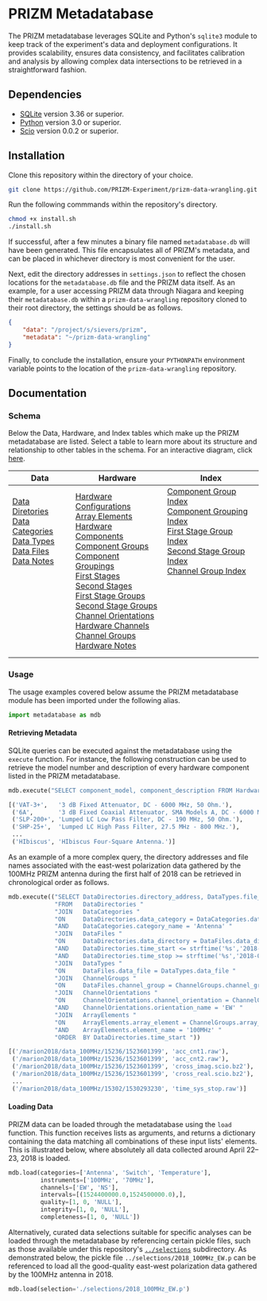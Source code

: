 # PRIZM Metadatabase

The PRIZM metadatabase leverages SQLite and Python's `sqlite3` module to keep track of the experiment's data and deployment configurations. It provides scalability, ensures data consistency, and facilitates calibration and analysis by allowing complex data intersections to be retrieved in a straightforward fashion.

## Dependencies

- [SQLite](https://www.sqlite.org/) version 3.36 or superior.
- [Python](http://www.python.org/) version 3.0 or superior.
- [Scio](https://pypi.org/project/pbio/) version 0.0.2 or superior.

## Installation

Clone this repository within the directory of your choice.
```bash
git clone https://github.com/PRIZM-Experiment/prizm-data-wrangling.git
```

Run the following commmands within the repository's directory.
```bash
chmod +x install.sh
./install.sh
```

If successful, after a few minutes a binary file named `metadatabase.db` will have been generated. This file encapsulates all of PRIZM's metadata, and can be placed in whichever directory is most convenient for the user.

Next, edit the directory addresses in `settings.json` to reflect the chosen locations for the `metadatabase.db` file and the PRIZM data itself. As an example, for a user accessing PRIZM data through Niagara and keeping their `metadatabase.db` within a `prizm-data-wrangling` repository cloned to their root directory, the settings should be as follows.
```json
{
    "data": "/project/s/sievers/prizm",
    "metadata": "~/prizm-data-wrangling"
}
```

Finally, to conclude the installation, ensure your `PYTHONPATH` environment variable points to the location of the `prizm-data-wrangling` repository.

## Documentation

### Schema

Below the Data, Hardware, and Index tables which make up the PRIZM metadatabase are listed. Select a table to learn more about its structure and relationship to other tables in the schema. For an interactive diagram, click [here](https://dbdiagram.io/d/6221828954f9ad109a58a8b9).

| Data | Hardware | Index |
| ---- | -------- | ----- |
| [Data Diretories](guide/data_directories.md)<br/> [Data Categories](guide/data_categories.md)<br/> [Data Types](guide/data_types.md)<br/> [Data Files](guide/data_files.md)<br/> [Data Notes](guide/data_notes.md)<br/><br/><br/><br/><br/><br/><br/><br/><br/> | [Hardware Configurations](guide/hardware_configurations.md)<br/> [Array Elements](guide/array_elements.md)<br/> [Hardware Components](guide/hardware_components.md)<br/> [Component Groups](guide/component_groups.md)<br/> [Component Groupings](guide/component_groupings.md)<br/> [First Stages](guide/first_stages.md)<br/> [Second Stages](guide/second_stages.md)<br/> [First Stage Groups](guide/first_stage_groups.md)<br/> [Second Stage Groups](guide/second_stage_groups.md)<br/> [Channel Orientations](guide/channel_orientations.md)<br/> [Hardware Channels](guide/hardware_channels.md)<br/> [Channel Groups](guide/channel_groups.md)<br/> [Hardware Notes](guide/hardware_notes.md) | [Component Group Index](guide/component_group_index.md)<br/> [Component Grouping Index](guide/component_grouping_index.md)<br/> [First Stage Group Index](guide/first_stage_group_index.md)<br/> [Second Stage Group Index](guide/second_stage_group_index.md)<br/> [Channel Group Index](guide/channel_group_index.md)<br/><br/><br/><br/><br/><br/><br/><br/><br/> |

### Usage

The usage examples covered below assume the PRIZM metadatabase module has been imported under the following alias. 
```python
import metadatabase as mdb
```

#### Retrieving Metadata

SQLite queries can be executed against the metadatabase using the `execute` function. For instance, the following construction can be used to retrieve the model number and description of every hardware component listed in the PRIZM metadatabase.
```python
mdb.execute("SELECT component_model, component_description FROM HardwareComponents")
```

```python
[('VAT-3+',   '3 dB Fixed Attenuator, DC - 6000 MHz, 50 Ohm.'),
 ('6A',       '3 dB Fixed Coaxial Attenuator, SMA Models A, DC - 6000 MHz.'),
 ('SLP-200+', 'Lumped LC Low Pass Filter, DC - 190 MHz, 50 Ohm.'),
 ('SHP-25+',  'Lumped LC High Pass Filter, 27.5 MHz - 800 MHz.'),
 ...
 ('HIbiscus', 'HIbiscus Four-Square Antenna.')]
```

As an example of a more complex query, the directory addresses and file names associated with the east-west polarization data gathered by the 100MHz PRIZM antenna during the first half of 2018 can be retrieved in chronological order as follows.
```python
mdb.execute(("SELECT DataDirectories.directory_address, DataTypes.file_name "
             "FROM   DataDirectories "
             "JOIN   DataCategories "
             "ON     DataDirectories.data_category = DataCategories.data_category "
             "AND    DataCategories.category_name = 'Antenna' "
             "JOIN   DataFiles "
             "ON     DataDirectories.data_directory = DataFiles.data_directory "
             "AND    DataDirectories.time_start <= strftime('%s','2018-07-01 00:00:00') "
             "AND    DataDirectories.time_stop >= strftime('%s','2018-01-01 00:00:00') "
             "JOIN   DataTypes "
             "ON     DataFiles.data_file = DataTypes.data_file "
             "JOIN   ChannelGroups "
             "ON     DataFiles.channel_group = ChannelGroups.channel_group "
             "JOIN   ChannelOrientations "
             "ON     ChannelOrientations.channel_orientation = ChannelGroups.channel_orientation "
             "AND    ChannelOrientations.orientation_name = 'EW' "
             "JOIN   ArrayElements "
             "ON     ArrayElements.array_element = ChannelGroups.array_element "
             "AND    ArrayElements.element_name = '100MHz' "
             "ORDER  BY DataDirectories.time_start "))
```

```python
[('/marion2018/data_100MHz/15236/1523601399', 'acc_cnt1.raw'),
 ('/marion2018/data_100MHz/15236/1523601399', 'acc_cnt2.raw'),
 ('/marion2018/data_100MHz/15236/1523601399', 'cross_imag.scio.bz2'),
 ('/marion2018/data_100MHz/15236/1523601399', 'cross_real.scio.bz2'),
 ...
 ('/marion2018/data_100MHz/15302/1530293230', 'time_sys_stop.raw')]
```

#### Loading Data

PRIZM data can be loaded through the metadatabase using the `load` function. This function receives lists as arguments, and returns a dictionary containing the data matching all combinations of these input lists' elements. This is illustrated below, where absolutely all data collected around April 22–23, 2018 is loaded.
```python
mdb.load(categories=['Antenna', 'Switch', 'Temperature'],
         instruments=['100MHz', '70MHz'],
         channels=['EW', 'NS'],
         intervals=[(1524400000.0,1524500000.0),],
         quality=[1, 0, 'NULL'],
         integrity=[1, 0, 'NULL'],
         completeness=[1, 0, 'NULL'])
```

Alternatively, curated data selections suitable for specific analyses can be loaded through the metadatabase by referencing certain pickle files, such as those available under this repository's [`../selections`](selections/) subdirectory. As demonstrated below, the pickle file `../selections/2018_100MHz_EW.p` can be referenced to load all the good-quality east-west polarization data gathered by the 100MHz antenna in 2018.
```python
mdb.load(selection='./selections/2018_100MHz_EW.p')
```
